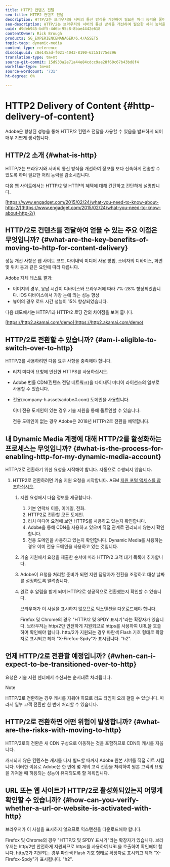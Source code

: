 ```yaml
---
title: HTTP2 컨텐츠 전달
seo-title: HTTP2 컨텐츠 전달
description: HTTP/2는 브라우저와 서버의 통신 방식을 개선하여 필요한 처리 능력을 줄이면서 정보를 신속하게 전송할 수 있도록 합니다.
seo-description: HTTP/2는 브라우저와 서버의 통신 방식을 개선하여 필요한 처리 능력을 줄이면서 정보를 신속하게 전송할 수 있도록 합니다.
uuid: d9deb945-bdf5-4d6b-95c8-8bae4442e618
contentOwner: Rick Brough
products: SG_EXPERIENCEMANAGER/6.4/ASSETS
topic-tags: dynamic-media
content-type: reference
discoiquuid: c8e145ad-f021-4043-8190-62151775e296
translation-type: tm+mt
source-git-commit: 15d933a2e71a44e84cdcc9ae28f60c67b43bd8f4
workflow-type: tm+mt
source-wordcount: '731'
ht-degree: 0%

---
```



# HTTP2 Delivery of Content {#http-delivery-of-content}

Adobe은 향상된 성능을 통해 HTTP/2 컨텐츠 전달을 사용할 수 있음을 발표하게 되어 매우 기쁘게 생각합니다.

## HTTP/2 소개 {#what-is-http}

HTTP/2는 브라우저와 서버의 통신 방식을 개선하여 정보를 보다 신속하게 전송할 수 있도록 하며 필요한 처리 능력을 감소시킵니다.

다음 웹 사이트에서는 HTTP/2 및 HTTP의 혜택에 대해 간단하고 간단하게 설명합니다.

[https://www.engadget.com/2015/02/24/what-you-need-to-know-about-http-2/](https://www.engadget.com/2015/02/24/what-you-need-to-know-about-http-2/)

## HTTP/2로 컨텐츠를 전달하여 얻을 수 있는 주요 이점은 무엇입니까? {#what-are-the-key-benefits-of-moving-to-http-for-content-delivery}

성능 개선 사항은 웹 사이트 코드, 다이내믹 미디어 사용 방법, 소비자의 디바이스, 화면 및 위치 등과 같은 요인에 따라 다릅니다.

Adobe 자체 테스트 결과:

* 이미지의 경우, 응답 시간이 디바이스와 브라우저에 따라 7%-28% 향상되었습니다. iOS 디바이스에서 가장 눈에 띄는 성능 향상
* 뷰어의 경우 로드 시간 성능이 15% 향상되었습니다.

다음 데모에서는 HTTP/1과 HTTP/2 로딩 간의 차이점을 보여 줍니다.

[https://http2.akamai.com/demo](https://http2.akamai.com/demo)

## HTTP/2로 전환할 수 있습니까? {#am-i-eligible-to-switch-over-to-http}

HTTP/2를 사용하려면 다음 요구 사항을 충족해야 합니다.

* 리치 미디어 요청에 안전한 HTTPS를 사용하십시오.
* Adobe 번들 CDN(컨텐츠 전달 네트워크)을 다이내믹 미디어 라이선스의 일부로 사용할 수 있습니다.
* 전용(company-h.assetsadobe#.com) 도메인을 사용합니다.

   이미 전용 도메인이 있는 경우 기술 지원을 통해 옵트인할 수 있습니다.

   전용 도메인이 없는 경우 Adobe은 2018년 HTTP/2로 전환을 예약합니다.

## 내 Dynamic Media 계정에 대해 HTTP/2를 활성화하는 프로세스는 무엇입니까? {#what-is-the-process-for-enabling-http-for-my-dynamic-media-account}

HTTP/2로 전환하기 위한 요청을 시작해야 합니다. 자동으로 수행되지 않습니다.

1. HTTP2로 전환하려면 기술 지원 요청을 시작합니다. AEM [지원 포털 액세스를 참조하십시오](https://helpx.adobe.com/kr/experience-manager/kb/accessing-aem-support-portal.html).

   1. 지원 요청에서 다음 정보를 제공합니다.

      1. 기본 연락처 이름, 이메일, 전화.
      1. HTTP2로 전환할 모든 도메인.
      1. 리치 미디어 요청에 보안 HTTPS를 사용하고 있는지 확인합니다.
      1. Adobe을 통해 CDN을 사용하고 있으며 직접 관계로 관리되지 않는지 확인합니다.
      1. 전용 도메인을 사용하고 있는지 확인합니다. Dynamic Media를 사용하는 경우 이미 전용 도메인을 사용하고 있는 것입니다.
   1. 기술 지원에서 요청을 제출한 순서에 따라 HTTP/2 고객 대기 목록에 추가합니다.
   1. Adobe이 요청을 처리할 준비가 되면 지원 담당자가 전환을 조정하고 대상 날짜를 설정하도록 알려줍니다.
   1. 완료 후 알림을 받게 되며 HTTP2로 성공적으로 전환했는지 확인할 수 있습니다.

      브라우저가 이 사실을 표시하지 않으므로 익스텐션을 다운로드해야 합니다.

      Firefox 및 Chrome의 경우 &quot;HTTP/2 및 SPDY 표시기&quot;라는 확장자가 있습니다. 브라우저는 http/2만 안전하게 지원되므로 https를 사용하여 URL을 호출하여 확인해야 합니다. http/2가 지원되는 경우 파란색 Flash 기호 형태로 확장자로 표시되고 헤더 &quot;X-Firefox-Spdy&quot;가 표시됩니다. &quot;h2&quot;.


## 언제 HTTP/2로 전환할 예정입니까? {#when-can-i-expect-to-be-transitioned-over-to-http}

요청은 기술 지원 센터에서 수신되는 순서대로 처리됩니다.

>[!NOTE]
>
>HTTP/2로 전환하는 경우 캐시를 지워야 하므로 리드 타임이 오래 걸릴 수 있습니다. 따라서 일부 고객 전환만 한 번에 처리할 수 있습니다.

## HTTP/2로 전환하면 어떤 위험이 발생합니까? {#what-are-the-risks-with-moving-to-http}

HTTP/2로의 전환은 새 CDN 구성으로 이동하는 것을 포함하므로 CDN의 캐시를 지웁니다.

캐시되지 않은 컨텐츠는 캐시를 다시 빌드할 때까지 Adobe 원본 서버를 직접 히트 시킵니다. 이러한 이유로 Adobe은 한 번에 몇 개의 고객 전환을 처리하여 원본 고객의 요청을 가져올 때 허용되는 성능이 유지되도록 할 계획입니다.

## URL 또는 웹 사이트가 HTTP/2로 활성화되었는지 어떻게 확인할 수 있습니까? {#how-can-you-verify-whether-a-url-or-website-is-activated-with-http}

브라우저가 이 사실을 표시하지 않으므로 익스텐션을 다운로드해야 합니다.

Firefox 및 Chrome의 경우 &quot;HTTP/2 및 SPDY 표시기&quot;라는 확장자가 있습니다. 브라우저는 http/2만 안전하게 지원되므로 https를 사용하여 URL을 호출하여 확인해야 합니다. http/2가 지원되는 경우 파란색 Flash 기호 형태로 확장자로 표시되고 헤더 &quot;X-Firefox-Spdy&quot;가 표시됩니다. &quot;h2&quot;.
